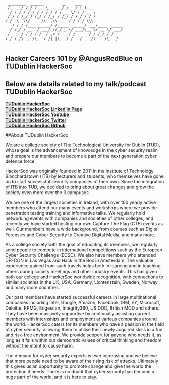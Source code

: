 ```
 ________  ______        __    ___                 
 /_  __/ / / / __ \__  __/ /_  / (_)___             
  / / / / / / / / / / / / __ \/ / / __ \            
 / / / /_/ / /_/ / /_/ / /_/ / / / / / /            
/_/ _\__\\/_____/\__,\\_.___/_/_/_/ \\\__           
   / / / /___ ______/ /_____  _____/ ___/____  _____
  / /_/ / __ `/ ___/ //_/ _ \/ ___/\__ \/ __ \/ ___/
 / __  / /_/ / /__/ ,< /  __/ /   ___/ / /_/ / /__  
/_/ /_/\__,_/\___/_/|_|\___/_/   /____/\____/\___/  
                                                    
```
##  Hacker Careers 101 by @AngusRedBlue on TUDublin HackerSoc  

##  Below are details related to my talk/podcast TUDublin HackerSoc  

**[TUDublin HackerSoc](http://hackersoc.com/)**  
**[TUDublin HackerSoc Linked In Page](https://www.linkedin.com/company/tu-dublin-ethical-hacker-society/)**  
**[TUDublin HackerSoc Youtube](https://www.youtube.com/channel/UC1m8eo9c5hsDWl5pCu72Agg?app=desktop)**  
**[TUDublin HackerSoc Twitter](https://twitter.com/hackersoc?lang=en)**  
**[TUDublin HackerSoc Github](https://github.com/hackersoc/Talks)**  


##About TUDublin HackerSoc

We are a college society of The Technological University for Dublin (TUD), whose goal is the advancement of knowledge in the cyber security realm and prepare our members to become a part of the next generation cyber defence force.  

HackerSoc was originally founded in 2011 in the Institute of Technology Blanchardstown (ITB) by lecturers and students, who themselves have gone on to start successful security companies of their own. Since the integration of ITB into TUD, we decided to bring about great changes and grow the society even more over the 3 campuses.  

We are one of the largest societies in Ireland, with over 100 yearly active members who attend our many events and workshops where we provide penetration testing training and informative talks. We regularly hold networking events with companies and societies of other colleges, and recently we have started hosting our own Capture The Flag (CTF) events as well. Our members have a wide background, from courses such as Digital Forensics and Cyber Security to Creative Digital Media, and many more.  

As a college society with the goal of educating its members, we regularly send people to compete in international competitions such as the European Cyber Security Challenge (ECSC). We also have members who attended DEFCON in Las Vegas and Hack in the Box in Amsterdam. The valuable experience gained from such travels helps both in learning and in teaching others during society meetings and other industry events. This has given both our college and HackerSoc worldwide recognition, with connections to similar societies in the UK, USA, Germany, Lichtenstein, Sweden, Norway and many more countries.  

Our past members have started successful careers in large multinational companies including Intel, Google, Amazon, Facebook, IBM, EY, Microsoft, Deloitte, KPMG, Edgescan, Integrity360, US DOD, British MOD and others. They have been massively supportive by continually assisting current members with internships and employment at various companies around the world. HackerSoc caters for its members who have a passion in the field of cyber security, allowing them to utilise their newly acquired skills in a fun and risk-free environment. We provide support for anyone who needs it, as long as it falls within our democratic values of critical thinking and freedom without the intent to cause harm.  

The demand for cyber security experts is ever increasing and we believe that more people need to be aware of the rising risk of attacks. Ultimately this gives us an opportunity to promote change and give the world the protection it needs. There is no doubt that cyber security has become a huge part of the world, and it is here to stay.    



                                                  
